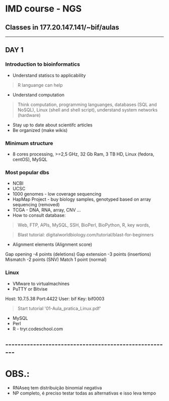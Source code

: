 # IMD course  - NGS
## Classes in 177.20.147.141/~bif/aulas
---
## DAY 1
### Introduction to bioinformatics
* Understand statiscs to applicability
> R languange can help

* Understand computation
> Think computation, programming languanges, databases (SQL and NoSQL), Linux (shell and shell script), understand system networks (hardware)

* Stay up to date about scientifc  articles
* Be organized (make wikis)
 
### Minimum structure
* 8 cores processing, >=2,5 GHz, 32 Gb Ram, 3 TB HD, Linux (fedora, centOS), MySQL

### Most popular dbs
* NCBI
* UCSC
* 1000 genomes - low coverage sequencing
* HapMap Project - buy biology samples, genotyped based on array sequencing (removed)
* TCGA - DNA, RNA, array, CNV ...
* How to consult database:
> Web, FTP, APIs, MySQL, SSH, BioPerl, BioPython, R, key words, 

> Blast tutorial: digitalworldbiology.com/tutorial/blast-for-beginners

* Alignment elements (Alignment score)
>>>
Gap opening -4 points (deletions)
Gap extension -3 points (insertions)
Mismatch -2 points (SNV)
Match 1 point (normal)
>>>

### Linux
* VMware to virtualmachines
* PuTTY or Bitvise
>>>
Host: 10.7.5.38	Port:4422
User: bif	Key: bif0003
>>>

> Start tutorial '01-Aula_pratica_Linux.pdf'

* MySQL
* Perl
* R - tryr.codeschool.com


## ------------------------------------------------------

# OBS.:
* RNAseq tem distribuição binomial negativa
* NP completo, é preciso testar todas as alternativas e isso leva tempo
